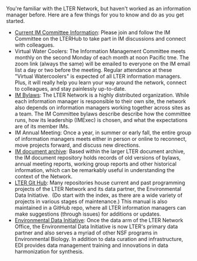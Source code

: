 You're familiar with the LTER Network, but haven't worked as an information manager before. Here are a few things for you to know and do as you get started.

* [Current IM Committee Information](https://lternetwork.force.com/lterhub/s/committee/a0t4S0000000YXZQA2/information-managers): Please join and follow the IM Committee on the LTERHub to take part in IM discussions and connect with colleagues. 
* Virtual Water Coolers: The Information Management Committee meets monthly on the second Monday of each month at noon Pacific tme. The zoom link (always the same) will be emailed to everyone on the IM email list a day or two before the meeting. Regular attendance at these "Virtual Watercoolers" is expected of all LTER information managers. Plus, it will really help you learn your way around the network, connect to colleagues, and stay painlessly up-to-date.
* [IM Bylaws](https://lternet.edu/wp-content/uploads/2021/07/2021-06-11-LTER_IMC_Bylaws_v4_final.pdf): The LTER Network is a highly distributed organization. While each information manager is responsible to their own site, the network also depends on information managers working together across sites as a team. The IM Committee bylaws describe describe how the committee runs, how its leadership (IMExec) is chosen, and what the expectations are of its member IMs.
* IM Annual Meeting: Once a year, in summer or early fall, the entire group of information managers meets either in person or online to reconnect, move projects forward, and discuss new directions.
*  [IM document archive](https://lternet.edu/?taxonomy=document-types&term=information-management): Based within the larger LTER document archive, the IM document repository holds records of old versions of bylaws, annual meeting reports, working group reports and other historical information, which can be remarkably useful in understanding the context of the Network. 
*  [LTER Git Hub](https://github.com/lter): Many repositories house current and past programming projects of the LTER Network and its data partner, the Environmental Data Initiative.  (Do start with the index, as there are a wide variety of projects in various stages of maintenance.) This manual is also maintained in a GitHub repo, where all LTER information managers can make suggestions (through issues) for additions or updates.
*  [Environmental Data Initiative](https://environmentaldatainitiative.org/): Once the data arm of the LTER Network Office, the Environmental Data Initiative is now LTER's primary data partner and also serves a myriad of other NSF programs in Environmental Biology. In addition to data curation and infrastructure, EDI provides data management training and innovations in data harmonization for synthesis.
